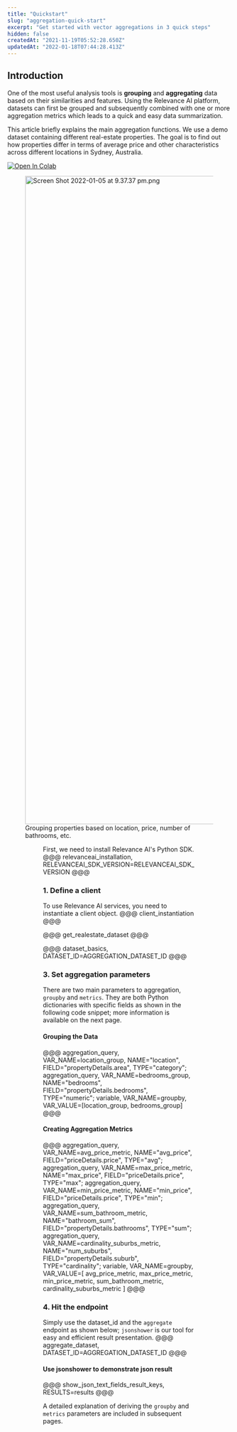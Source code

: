 ```yaml
---
title: "Quickstart"
slug: "aggregation-quick-start"
excerpt: "Get started with vector aggregations in 3 quick steps"
hidden: false
createdAt: "2021-11-19T05:52:28.650Z"
updatedAt: "2022-01-18T07:44:28.413Z"
---
```

## Introduction

One of the most useful analysis tools is **grouping** and **aggregating** data based on their similarities and features. Using the Relevance AI platform, datasets can first be grouped and subsequently combined with one or more aggregation metrics which leads to a quick and easy data summarization.

This article briefly explains the main aggregation functions. We use a demo dataset containing different real-estate properties. The goal is to find out how properties differ in terms of average price and other characteristics across different locations in Sydney, Australia.

[![Open In Colab](https://colab.research.google.com/assets/colab-badge.svg)](https://colab.research.google.com/github/RelevanceAI/RelevanceAI-readme-docs/blob/v1.4.5/docs/general-features/aggregations/_notebooks/RelevanceAI_ReadMe_QuickStart_Aggregations.ipynb)

<figure>
<img src="https://colab.research.google.com/github/RelevanceAI/RelevanceAI-readme-docs/blob/v1.4.5/docs_template/general-features/_assets/grouping-results.png" width="1458" alt="Screen Shot 2022-01-05 at 9.37.37 pm.png" />
<figcaption>Grouping properties based on location, price, number of bathrooms, etc.</figcaption>
<figure>


First, we need to install Relevance AI's Python SDK.
@@@ relevanceai_installation, RELEVANCEAI_SDK_VERSION=RELEVANCEAI_SDK_VERSION @@@

### 1.  Define a client
To use Relevance AI services, you need to instantiate a client object.
@@@ client_instantiation @@@

@@@ get_realestate_dataset @@@

@@@ dataset_basics, DATASET_ID=AGGREGATION_DATASET_ID @@@

### 3. Set aggregation parameters
There are two main parameters to aggregation, `groupby` and `metrics`. They are  both Python dictionaries with specific fields as shown in the following code snippet; more information is available on the next page.

#### Grouping the Data

@@@ aggregation_query, VAR_NAME=location_group, NAME="location", FIELD="propertyDetails.area", TYPE="category"; aggregation_query, VAR_NAME=bedrooms_group, NAME="bedrooms", FIELD="propertyDetails.bedrooms", TYPE="numeric"; variable, VAR_NAME=groupby, VAR_VALUE=[location_group, bedrooms_group]  @@@


#### Creating Aggregation Metrics

@@@ aggregation_query, VAR_NAME=avg_price_metric, NAME="avg_price", FIELD="priceDetails.price", TYPE="avg"; aggregation_query, VAR_NAME=max_price_metric, NAME="max_price", FIELD="priceDetails.price", TYPE="max"; aggregation_query, VAR_NAME=min_price_metric, NAME="min_price", FIELD="priceDetails.price", TYPE="min"; aggregation_query, VAR_NAME=sum_bathroom_metric, NAME="bathroom_sum", FIELD="propertyDetails.bathrooms", TYPE="sum"; aggregation_query, VAR_NAME=cardinality_suburbs_metric, NAME="num_suburbs", FIELD="propertyDetails.suburb", TYPE="cardinality"; variable, VAR_NAME=groupby, VAR_VALUE=[ avg_price_metric, max_price_metric, min_price_metric, sum_bathroom_metric, cardinality_suburbs_metric ] @@@

### 4. Hit the endpoint
Simply use the dataset_id and the `aggregate` endpoint as shown below; `jsonshower` is our tool for easy and efficient result presentation.
@@@ aggregate_dataset, DATASET_ID=AGGREGATION_DATASET_ID @@@

#### Use jsonshower to demonstrate json result


@@@ show_json_text_fields_result_keys, RESULTS=results @@@


A detailed explanation of deriving the `groupby` and `metrics` parameters are included in subsequent pages.
